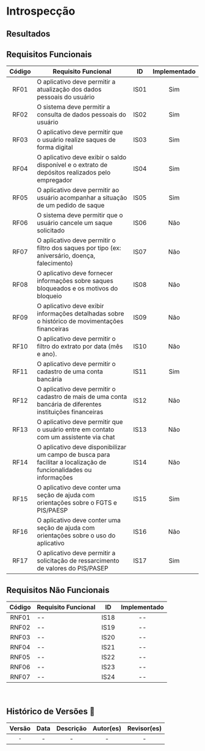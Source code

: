 # Introspecção


## Resultados

## Requisitos Funcionais

| Código | Requisito Funcional | ID | Implementado |
| :-: | - | :-: | :-: |
| RF01  | O aplicativo deve permitir a atualização dos dados pessoais do usuário | IS01 | Sim |
| RF02  | O sistema deve permitir a consulta de dados pessoais do usuário | IS02 | Sim |
| RF03  | O aplicativo deve permitir que o usuário realize saques de forma digital | IS03 | Sim |
| RF04  | O aplicativo deve exibir o saldo disponível e o extrato de depósitos realizados pelo empregador | IS04 | Sim |
| RF05  | O aplicativo deve permitir ao usuário acompanhar a situação de um pedido de saque | IS05 | Sim |
| RF06  | O sistema deve permitir que o usuário cancele um saque solicitado | IS06 | Não |
| RF07  | O aplicativo deve permitir o filtro dos saques por tipo (ex: aniversário, doença, falecimento) | IS07 | Não |
| RF08  | O aplicativo deve fornecer informações sobre saques bloqueados e os motivos do bloqueio | IS08 | Não |
| RF09  | O aplicativo deve exibir informações detalhadas sobre o histórico de movimentações financeiras | IS09 | Não |
| RF10  | O aplicativo deve permitir o filtro do extrato por data (mês e ano). | IS10 | Não |
| RF11  | O aplicativo deve permitir o cadastro de uma conta bancária | IS11 | Sim |
| RF12  | O aplicativo deve permitir o cadastro de mais de uma conta bancária de diferentes instituições financeiras | IS12 | Não |
| RF13  | O aplicativo deve permitir que o usuário entre em contato com um assistente via chat | IS13 | Não |
| RF14  | O aplicativo deve disponibilizar um campo de busca para facilitar a localização de funcionalidades ou informações | IS14 | Não |
| RF15  | O aplicativo deve conter uma seção de ajuda com orientações sobre o FGTS e PIS/PAESP | IS15 | Sim |
| RF16  | O aplicativo deve conter uma seção de ajuda com orientações sobre o uso do aplicativo | IS16 | Não |
| RF17  | O aplicativo deve permitir a solicitação de ressarcimento de valores do PIS/PASEP | IS17 | Sim |


## Requisitos Não Funcionais

| Código | Requisito Funcional | ID | Implementado |
| :-: | - | :-: | :-: |
| RNF01  | -- | IS18 | -- |
| RNF02  | -- | IS19 | -- |
| RNF03  | -- | IS20 | -- |
| RNF04  | -- | IS21 | -- |
| RNF05  | -- | IS22 | -- |
| RNF06  | -- | IS23 | -- |
| RNF07  | -- | IS24 | -- |



<br>

## Histórico de Versões 📅

| Versão | Data | Descrição | Autor(es) | Revisor(es) |
| :-: | :-: | :-: | :-: | :-: |
| `-`  | - | - | - | - |
